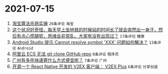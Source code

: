 # 2021-07-15

1. [淘宝算法杀熟实锤](https://www.v2ex.com/t/789616) `26条评论` `淘宝`
1. [这个状况好奇怪，每天早上坐地铁的时候站的时间长了就会突然出一身汗，然后有点心慌腿软，思绪会非常乱。大家有没有出现过？](https://www.v2ex.com/t/789608) `17条评论` `健康`
1. [Android Studio 提示 Cannot resolve symbol 'XXX' 问题如何解决？](https://www.v2ex.com/t/789610) `13条评论` `Android`
1. [阿里云 ECS 无法 git clone GitHub repo](https://www.v2ex.com/t/789604) `8条评论` `程序员`
1. [广州有多件快递寄什么方式便宜呢？](https://www.v2ex.com/t/789601) `7条评论` `广州`
1. [开源一个 React Native 开发的 V2EX 客户端： V2EX Plus](https://www.v2ex.com/t/789615) `6条评论` `分享创造`
